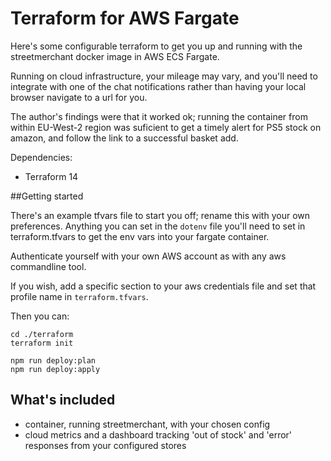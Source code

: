 # Terraform for AWS Fargate

Here's some configurable terraform to get you up and running with the streetmerchant docker image in AWS ECS Fargate.

Running on cloud infrastructure, your mileage may vary, and you'll need to integrate with one of the chat notifications rather than having your local browser navigate to a url for you.

The author's findings were that it worked ok; running the container from within EU-West-2 region was suficient to get a timely alert for PS5 stock on amazon, and follow the link to a successful basket add.

Dependencies:
- Terraform 14

##Getting started

There's an example tfvars file to start you off; rename this with your own preferences.  Anything you can set in the `dotenv` file you'll need to set in terraform.tfvars to get the env vars into your fargate container.

Authenticate yourself with your own AWS account as with any aws commandline tool.

If you wish, add a specific section to your aws credentials file and set that profile name in `terraform.tfvars`.

Then you can:
```shell
cd ./terraform
terraform init

npm run deploy:plan
npm run deploy:apply
```

## What's included

- container, running streetmerchant, with your chosen config
- cloud metrics and a dashboard tracking 'out of stock' and 'error' responses from your configured stores
